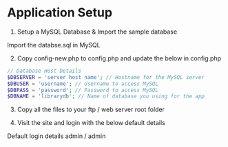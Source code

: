 # Application Setup

1. Setup a MySQL Database & Import the sample database

Import the databse.sql in MySQL 

2. Copy config-new.php to config.php and update the below in config.php

```php
// Database Host Details
$DBSERVER = 'server host name'; // Hostname for the MySQL server
$DBUSER = 'username'; // Username to access MySQL
$DBPASS = 'password'; // Password to access MySQL
$DBNAME = 'librarydb'; // Name of database you using for the app
```

3. Copy all the files to your ftp / web server root folder

4. Visit the site and login with the below default details

Default login details admin / admin
